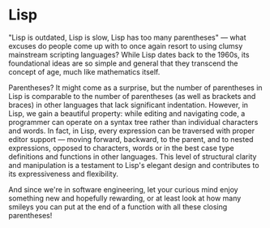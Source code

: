 # Lisp


"Lisp is outdated, Lisp is slow, Lisp has too many parentheses" &mdash; what excuses do people come
up with to once again resort to using clumsy mainstream scripting languages? While Lisp
dates back to the 1960s, its foundational ideas are so simple and general that they transcend the
concept of age, much like mathematics itself.

Parentheses? It might come as a surprise, but the number of parentheses in Lisp is comparable to
the number of parentheses (as well as brackets and braces) in other languages that lack significant
indentation. However, in Lisp, we gain a beautiful property: while editing and navigating code,
a programmer can operate on a syntax tree rather than individual characters and words. In fact,
in Lisp, every expression can be traversed with proper editor support &mdash; moving forward, backward,
to the parent, and to nested expressions, opposed to characters, words or in the best case type
definitions and functions in other languages. This level of structural clarity and manipulation is a
testament to Lisp's elegant design and contributes to its expressiveness and flexibility.

And since we're in software engineering, let your curious mind enjoy something new and hopefully
rewarding, or at least look at how many smileys you can put at the end of a function with all these
closing parentheses!
